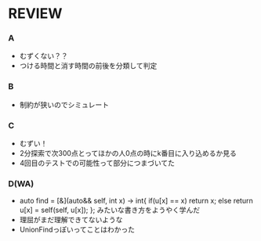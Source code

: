 # REVIEW
### A
- むずくない？？
- つける時間と消す時間の前後を分類して判定

### B
- 制約が狭いのでシミュレート

### C
- むずい！
- 2分探索で次300点とってほかの人0点の時にk番目に入り込めるか見る
- 4回目のテストでの可能性って部分につまづいてた

### D(WA)
- auto find = [&](auto&& self, int x) -> int{
		if(u[x] == x) return x;
		else return u[x] = self(self, u[x]);
	};
  みたいな書き方をようやく学んだ
- 理屈がまだ理解できてないような
- UnionFindっぽいってことはわかった
